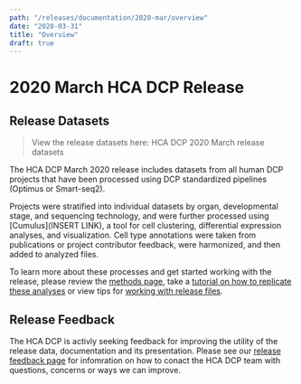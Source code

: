 ```yaml
---
path: "/releases/documentation/2020-mar/overview"
date: "2020-03-31"
title: "Overview"
draft: true
---
```


# 2020 March HCA DCP Release 


## Release Datasets

>View the release datasets here: 
<link-to-browser relativelink="/releases/2020-mar">HCA DCP 2020 March release datasets</link-to-browser>

The HCA DCP March 2020 release includes datasets from all human DCP projects that have been processed using DCP standardized pipelines (Optimus or Smart-seq2). 

Projects were stratified into individual datasets by organ, developmental stage, and sequencing technology, and were further processed using [Cumulus](INSERT LINK), a tool for cell clustering, differential expression analyses, and visualization. Cell type annotations were taken from publications or project contributor feedback, were harmonized, and then added to analyzed files.

To learn more about these processes and get started working with the release, please review the [methods page](/releases/2020-mar/methods), take a [tutorial on how to replicate these analyses](/releases/2020-mar/replicating-the-hca-dcp-release-analysis) or view tips for [working with release files](/releases/2020-mar/working-with-release-files). 



## Release Feedback

The HCA DCP is activly seeking feedback for improving the utility of the release data, documentation and its presentation. Please see our [release feedback page](/releases/2020-mar/feedback) for infomration on how to conact the HCA DCP team with questions, concerns or ways we can improve. 
